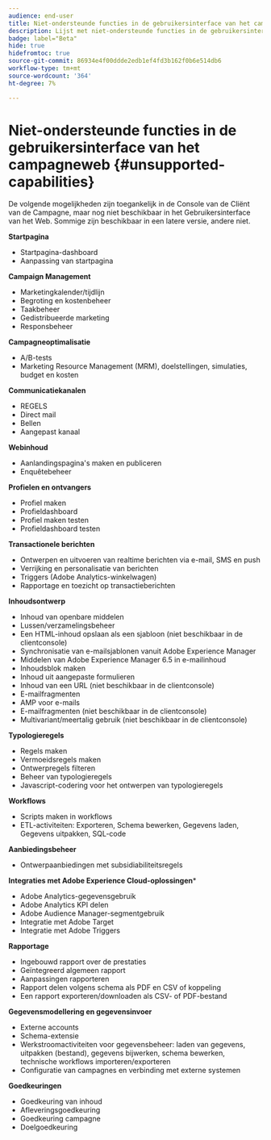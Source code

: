 ```yaml
---
audience: end-user
title: Niet-ondersteunde functies in de gebruikersinterface van het campagneweb
description: Lijst met niet-ondersteunde functies in de gebruikersinterface van het campagneweb
badge: label="Beta"
hide: true
hidefromtoc: true
source-git-commit: 86934e4f00ddde2edb1ef4fd3b162f0b6e514db6
workflow-type: tm+mt
source-wordcount: '364'
ht-degree: 7%

---
```



# Niet-ondersteunde functies in de gebruikersinterface van het campagneweb {#unsupported-capabilities}

De volgende mogelijkheden zijn toegankelijk in de Console van de Cliënt van de Campagne, maar nog niet beschikbaar in het Gebruikersinterface van het Web. Sommige zijn beschikbaar in een latere versie, andere niet.

**Startpagina**

* Startpagina-dashboard
* Aanpassing van startpagina


**Campaign Management**

* Marketingkalender/tijdlijn
* Begroting en kostenbeheer
* Taakbeheer
* Gedistribueerde marketing
* Responsbeheer

**Campagneoptimalisatie**

* A/B-tests
* Marketing Resource Management (MRM), doelstellingen, simulaties, budget en kosten

**Communicatiekanalen**

* REGELS
* Direct mail
* Bellen
* Aangepast kanaal

**Webinhoud**

* Aanlandingspagina&#39;s maken en publiceren
* Enquêtebeheer

**Profielen en ontvangers**

* Profiel maken
* Profieldashboard
* Profiel maken testen
* Profieldashboard testen

**Transactionele berichten**

* Ontwerpen en uitvoeren van realtime berichten via e-mail, SMS en push
* Verrijking en personalisatie van berichten
* Triggers (Adobe Analytics-winkelwagen)
* Rapportage en toezicht op transactieberichten

**Inhoudsontwerp**

* Inhoud van openbare middelen
* Lussen/verzamelingsbeheer
* Een HTML-inhoud opslaan als een sjabloon (niet beschikbaar in de clientconsole)
* Synchronisatie van e-mailsjablonen vanuit Adobe Experience Manager
* Middelen van Adobe Experience Manager 6.5 in e-mailinhoud
* Inhoudsblok maken
* Inhoud uit aangepaste formulieren
* Inhoud van een URL (niet beschikbaar in de clientconsole)
* E-mailfragmenten
* AMP voor e-mails
* E-mailfragmenten (niet beschikbaar in de clientconsole)
* Multivariant/meertalig gebruik (niet beschikbaar in de clientconsole)

**Typologieregels**

* Regels maken
* Vermoeidsregels maken
* Ontwerpregels filteren
* Beheer van typologieregels
* Javascript-codering voor het ontwerpen van typologieregels

**Workflows**

* Scripts maken in workflows
* ETL-activiteiten: Exporteren, Schema bewerken, Gegevens laden, Gegevens uitpakken, SQL-code

**Aanbiedingsbeheer**

* Ontwerpaanbiedingen met subsidiabiliteitsregels

**Integraties met Adobe Experience Cloud-oplossingen***

* Adobe Analytics-gegevensgebruik
* Adobe Analytics KPI delen
* Adobe Audience Manager-segmentgebruik
* Integratie met Adobe Target
* Integratie met Adobe Triggers

**Rapportage**

* Ingebouwd rapport over de prestaties
* Geïntegreerd algemeen rapport
* Aanpassingen rapporteren
* Rapport delen volgens schema als PDF en CSV of koppeling
* Een rapport exporteren/downloaden als CSV- of PDF-bestand

**Gegevensmodellering en gegevensinvoer**

* Externe accounts
* Schema-extensie
* Werkstroomactiviteiten voor gegevensbeheer: laden van gegevens, uitpakken (bestand), gegevens bijwerken, schema bewerken, technische workflows importeren/exporteren
* Configuratie van campagnes en verbinding met externe systemen

**Goedkeuringen**

* Goedkeuring van inhoud
* Afleveringsgoedkeuring
* Goedkeuring campagne
* Doelgoedkeuring


